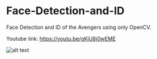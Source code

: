 # Face-Detection-and-ID
Face Detection and ID of the Avengers using only OpenCV.

Youtube link: https://youtu.be/gKjU8j0wEME

![alt text](https://github.com/noelcodes/Face-Detection-and-ID/blob/master/face_gif_demo.gif)

